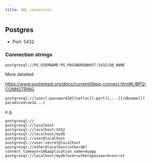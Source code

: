 ```yaml
---
title: SQL connection
---
```


## Postgres


- Port: 5432


### Connection strings

```
postgresql://PG_USERNAME:PG_PASSWORD@HOST:5432/DB_NAME
```

More detailed:

https://www.postgresql.org/docs/current/libpq-connect.html#LIBPQ-CONNSTRING

```
postgresql://[user[:password]@][netloc][:port][,...][/dbname][?param1=value1&...]
```
e.g.
```
postgresql://
postgresql://localhost
postgresql://localhost:5432
postgresql://localhost/mydb
postgresql://user@localhost
postgresql://user:secret@localhost
postgresql://other@localhost/otherdb?connect_timeout=10&application_name=myapp
postgresql://localhost/mydb?user=other&password=secret
```
